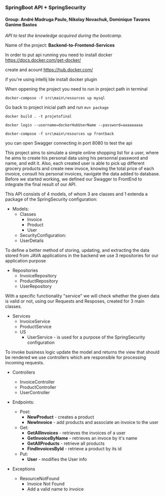 ### SpringBoot API + SpringSecurity ###
#### Group: André  Madruga Paulo, Nikolay Novachuk, Dominique Tavares Ganime Bastos
*API to test the knowledge acquired during the bootcamp.*

Name of the project: **Backend-to-Frontend-Services**

In order to put api running you need to install docker https://docs.docker.com/get-docker/ 

create and acount https://hub.docker.com/ 

if you're using intellij Ide install docker plugin

When oppening the project you need to run in project path in terminal 

``` docker-compose -f src\main\resources up mysql ```

Go back to project inicial path and run 
``` mvn package ```

``` docker build . -t projetofinal ```

``` docker login --username=dockerHubUserName --password=aaaaaaaaa ```

``` docker-compose -f src\main\resources up frontback ```


you can open Swagger connecting in port 8080 to test the api



This project aims to simulate a simple online shopping list for a user, where he aims to create his personal data using his personnal password and name, and edit it. Also, each created user is able to pick up different grocery products and create new invoce, knowing the total price of each invoice, consult his personal invoices, navigate the data added to database.
Before we started working, we defined our Swagger to FrontEnd to integrate the final result of our API.

This API consists of 4 models, of whom 3 are classes and 1 extenda a package of the SpringSecurity configuration:
* Models:
  * Classes
    * Invoice
    * Product
    * User
   * SecurityConfiguration:
    * UserDetails
    
To define a better method of storing, updating, and extracting the data stored from JAVA applications in the backend we use 3 repositories for our application purpose
* Repositories
  * InvoiceRepository
  * ProductRepository
  * UserRepository
  
With a specific functionality "service" we will check whether the given data is valid or not, using our Requests and Resposes, created for 3 main classes.
* Services
  * InvoiceService
  * ProductService
  * US
    * UserService - is used for a purpose of the SpringSecurity configuration
    
To invoke business logic update the model and returns the view that should be rendered we use controllers which are responsible for processing incoming requests.
* Controllers
  * InvoiceController
  * ProductController
  * UserController
  
 * Endpoints:
    * Post:
      * **NewProduct** - creates a product
      * **NewInvoice** - add products and associate an invoice to the user
    * Get:
      * **GetAllInvoices** - retrieves the invoices of a user
      * **GetInvoiceByName** - retrieves an invoce by it's name
      * **GetAllProducts** - retrieve all products
      * **FindInvoicesById** - retrieve a product by its id
    * Put:
      * **User** - modifies the User info
      
 * Exceptions
   * ResourceNotFound
     * Invoice Not Found
     * Add a valid name to invoice
